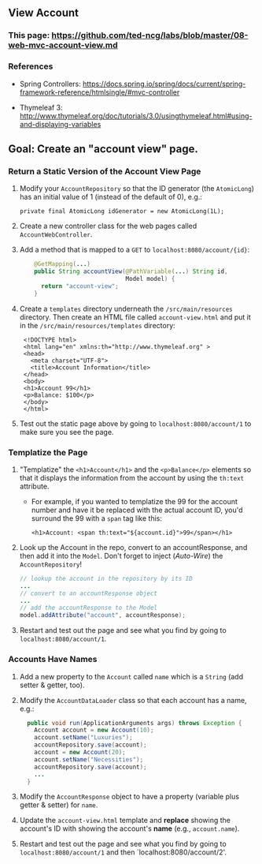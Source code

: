 ## View Account

### This page: https://github.com/ted-ncg/labs/blob/master/08-web-mvc-account-view.md

### References

* Spring Controllers: https://docs.spring.io/spring/docs/current/spring-framework-reference/htmlsingle/#mvc-controller

* Thymeleaf 3: http://www.thymeleaf.org/doc/tutorials/3.0/usingthymeleaf.html#using-and-displaying-variables

## Goal: Create an "account view" page.

### Return a Static Version of the Account View Page

1. Modify your `AccountRepository` so that the ID generator (the `AtomicLong`) has an initial value of 1 (instead of the default of 0), e.g.:

    `private final AtomicLong idGenerator = new AtomicLong(1L);`

1. Create a new controller class for the web pages called `AccountWebController`.

1. Add a method that is mapped to a `GET` to `localhost:8080/account/{id}`:

    ```java
        @GetMapping(...)
        public String accountView(@PathVariable(...) String id,
                                  Model model) {
          return "account-view";
        }
    ```

1. Create a `templates` directory underneath the `/src/main/resources` directory. Then create an HTML file called `account-view.html` and put it in the `/src/main/resources/templates` directory:

   ```
    <!DOCTYPE html>
    <html lang="en" xmlns:th="http://www.thymeleaf.org" >
    <head>
      <meta charset="UTF-8">
      <title>Account Information</title>
    </head>
    <body>
    <h1>Account 99</h1>
    <p>Balance: $100</p>
    </body>
    </html>
   ```

1. Test out the static page above by going to `localhost:8080/account/1` to make sure you see the page.

### Templatize the Page

1. "Templatize" the `<h1>Account</h1>` and the `<p>Balance</p>` elements so that it displays the information from the account by using the `th:text` attribute.

    * For example, if you wanted to templatize the 99 for the account number and have it be replaced with the actual account ID, you'd surround the 99 with a `span` tag like this:
    
        `<h1>Account: <span th:text="${account.id}">99</span></h1>`

1. Look up the Account in the repo, convert to an accountResponse, and then add it into the `Model`.
   Don't forget to inject (*Auto-Wire*) the `AccountRepository`!

    ```java
    // lookup the account in the repository by its ID
    ...
    // convert to an accountResponse object
    ...
    // add the accountResponse to the Model
    model.addAttribute("account", accountResponse);
    ```    

1. Restart and test out the page and see what you find by going to `localhost:8080/account/1`.
                                    
### Accounts Have Names

1. Add a new property to the `Account` called `name` which is a `String` (add setter & getter, too).

1. Modify the `AccountDataLoader` class so that each account has a name, e.g.:

    ```java
      public void run(ApplicationArguments args) throws Exception {
        Account account = new Account(10);
        account.setName("Luxuries");
        accountRepository.save(account);
        account = new Account(20);
        account.setName("Necessities");
        accountRepository.save(account);
        ...
      }
    ```

1. Modify the `AccountResponse` object to have a property (variable plus getter & setter) for `name`.

1. Update the `account-view.html` template and **replace** showing the account's ID with showing the account's **name** (e.g., `account.name`).

1. Restart and test out the page and see what you find by going to `localhost:8080/account/1` and then `localhost:8080/account/2'.
